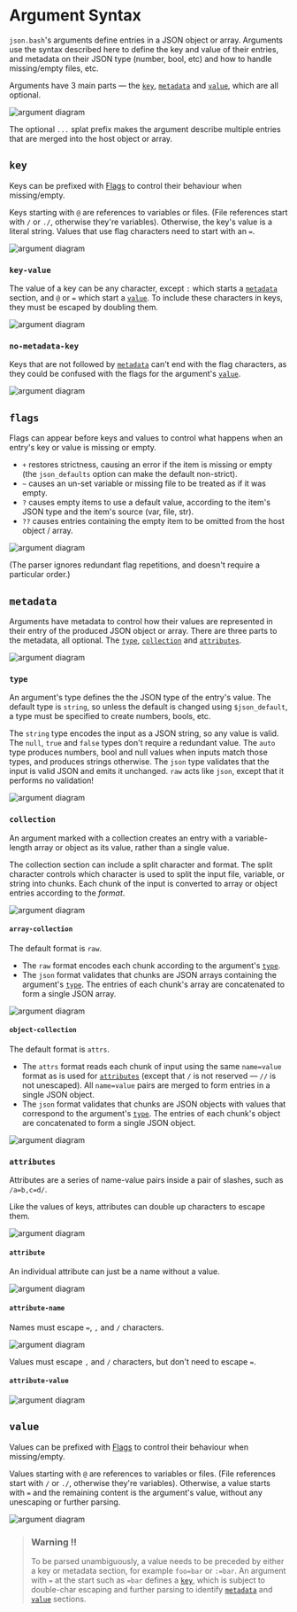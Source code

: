 # Argument Syntax

`json.bash`'s arguments define entries in a JSON object or array. Arguments use
the syntax described here to define the key and value of their entries, and
metadata on their JSON type (number, bool, etc) and how to handle missing/empty
files, etc.

Arguments have 3 main parts — the [`key`](#key), [`metadata`](#metadata) and
[`value`](#value), which are all optional.

![argument diagram](syntax-diagrams/argument.svg)

The optional `...` splat prefix makes the argument describe multiple entries
that are merged into the host object or array.

## `key`

Keys can be prefixed with [Flags](#flags) to control their behaviour when
missing/empty.

Keys starting with `@` are references to variables or files. (File references
start with `/` or `./`, otherwise they're variables). Otherwise, the key's value
is a literal string. Values that use flag characters need to start with an `=`.

![argument diagram](syntax-diagrams/key.svg)

### `key-value`

The value of a key can be any character, except `:` which starts a
[`metadata`](#metadata) section, and `@` or `=` which start a [`value`](#value).
To include these characters in keys, they must be escaped by doubling them.

![argument diagram](syntax-diagrams/key-value.svg)

### `no-metadata-key`

Keys that are not followed by [`metadata`](#metadata) can't end with the flag
characters, as they could be confused with the flags for the argument's
[`value`](#value).

![argument diagram](syntax-diagrams/no-metadata-key.svg)

## `flags`

Flags can appear before keys and values to control what happens when an entry's
key or value is missing or empty.

- `+` restores strictness, causing an error if the item is missing or empty (the
  `json_defaults` option can make the default non-strict).
- `~` causes an un-set variable or missing file to be treated as if it was
  empty.
- `?` causes empty items to use a default value, according to the item's JSON
  type and the item's source (var, file, str).
- `??` causes entries containing the empty item to be omitted from the host
  object / array.

![argument diagram](syntax-diagrams/flags.svg)

(The parser ignores redundant flag repetitions, and doesn't require a particular
order.)

## `metadata`

Arguments have metadata to control how their values are represented in their
entry of the produced JSON object or array. There are three parts to the
metadata, all optional. The [`type`](#type), [`collection`](#collection) and
[`attributes`](#attributes).

![argument diagram](syntax-diagrams/metadata.svg)

### `type`

An argument's type defines the the JSON type of the entry's value. The default
type is `string`, so unless the default is changed using `$json_default`, a type
must be specified to create numbers, bools, etc.

The `string` type encodes the input as a JSON string, so any value is valid. The
`null`, `true` and `false` types don't require a redundant value. The `auto`
type produces numbers, bool and null values when inputs match those types, and
produces strings otherwise. The `json` type validates that the input is valid
JSON and emits it unchanged. `raw` acts like `json`, except that it performs no
validation!

![argument diagram](syntax-diagrams/type.svg)

### `collection`

An argument marked with a collection creates an entry with a variable-length
array or object as its value, rather than a single value.

The collection section can include a split character and format. The split
character controls which character is used to split the input file, variable, or
string into chunks. Each chunk of the input is converted to array or object
entries according to the _format_.

![argument diagram](syntax-diagrams/collection.svg)

#### `array-collection`

The default format is `raw`.

- The `raw` format encodes each chunk according to the argument's
  [`type`](#type).
- The `json` format validates that chunks are JSON arrays containing the
  argument's [`type`](#type). The entries of each chunk's array are concatenated
  to form a single JSON array.

![argument diagram](syntax-diagrams/array-collection.svg)

#### `object-collection`

The default format is `attrs`.

- The `attrs` format reads each chunk of input using the same `name=value`
  format as is used for [`attributes`](#attributes) (except that `/` is not
  reserved — `//` is not unescaped). All `name=value` pairs are merged to form
  entries in a single JSON object.
- The `json` format validates that chunks are JSON objects with values that
  correspond to the argument's [`type`](#type). The entries of each chunk's
  object are concatenated to form a single JSON object.

![argument diagram](syntax-diagrams/object-collection.svg)

### `attributes`

Attributes are a series of name-value pairs inside a pair of slashes, such as
`/a=b,c=d/`.

Like the values of keys, attributes can double up characters to escape them.

![argument diagram](syntax-diagrams/attributes.svg)

#### `attribute`

An individual attribute can just be a name without a value.

![argument diagram](syntax-diagrams/attribute.svg)

#### `attribute-name`

Names must escape `=`, `,` and `/` characters.

![argument diagram](syntax-diagrams/attribute-name.svg)

Values must escape `,` and `/` characters, but don't need to escape `=`.

#### `attribute-value`

![argument diagram](syntax-diagrams/attribute-value.svg)

## `value`

Values can be prefixed with [Flags](#flags) to control their behaviour when
missing/empty.

Values starting with `@` are references to variables or files. (File references
start with `/` or `./`, otherwise they're variables). Otherwise, a value starts
with `=` and the remaining content is the argument's value, without any
unescaping or further parsing.

![argument diagram](syntax-diagrams/value.svg)

> ### Warning ‼️
>
> To be parsed unambiguously, a value needs to be preceded by either a key or
> metadata section, for example `foo=bar` or `:=bar`. An argument with `=` at
> the start such as `=bar` defines a [`key`](#key), which is subject to
> double-char escaping and further parsing to identify [`metadata`](#metadata)
> and [`value`](#value) sections.
